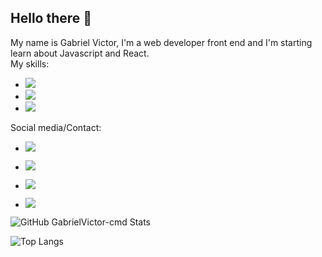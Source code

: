 ## Hello there 👋
My name is Gabriel Victor, I'm a web developer front end and I'm starting learn about Javascript and React. <br>
My skills:
- <img src="https://img.shields.io/badge/HTML5-E34F26.svg?style=for-the-badge&logo=HTML5&logoColor=white">
- <img src="https://img.shields.io/badge/CSS3-1572B6?style=for-the-badge&logo=css3&logoColor=white">
- <img src="https://img.shields.io/badge/python-3670A0?style=for-the-badge&logo=python&logoColor=ffdd54">

Social media/Contact:
- <a href="https://www.instagram.com/gabriel_victor0108/" target="_blank"> <img src="https://img.shields.io/badge/-Instagram-%23E4405F?style=for-the-badge&logo=instagram&logoColor=white"></a>

- <a href="https://github.com/GabrielVictor-cmd" target="_blank"> <img src="https://img.shields.io/badge/GitHub-100000?style=for-the-badge&logo=github&logoColor=white"></a>

- <a href="https://www.linkedin.com/in/gabriel-victor-7148212ab/" target="_blank"> <img src="https://img.shields.io/badge/LinkedIn-0077B5?style=for-the-badge&logo=linkedin&logoColor=white"></a>

- <a href="https://mail.google.com/mail/u/0/?pli=1#inbox" target="_blank">  <img src="https://img.shields.io/badge/Gmail-333333?style=for-the-badge&logo=gmail&logoColor=red"> </a>

![GitHub GabrielVictor-cmd Stats](https://github-readme-stats.vercel.app/api?username=GabrielVictor-cmd&theme=transparent&bg_color=000&border_color=30A3DC&show_icons=true&icon_color=30A3DC&title_color=purple&text_color=FFFF)

![Top Langs](https://github-readme-stats-git-masterrstaa-rickstaa.vercel.app/api/top-langs/?username=GabrielVictor-cmd&layout=compact&bg_color=000&border_color=30A3DC&title_color=purple&text_color=FFF)
